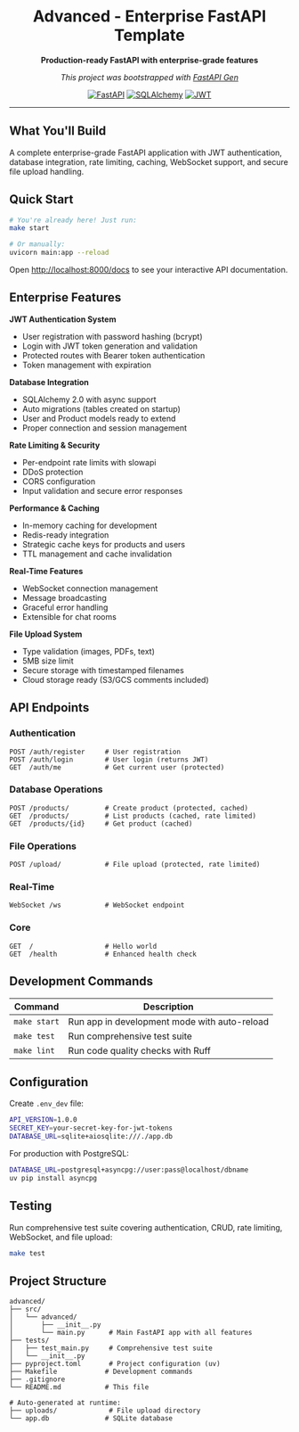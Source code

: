 <div align="center">

# Advanced - Enterprise FastAPI Template

**Production-ready FastAPI with enterprise-grade features**

*This project was bootstrapped with [FastAPI Gen](https://github.com/mirpo/fastapi-gen)*

[![FastAPI](https://img.shields.io/badge/FastAPI-0.104+-green.svg)](https://fastapi.tiangolo.com)
[![SQLAlchemy](https://img.shields.io/badge/SQLAlchemy-2.0+-red.svg)](https://sqlalchemy.org)
[![JWT](https://img.shields.io/badge/JWT-Authentication-orange.svg)](https://jwt.io)

</div>

---

## What You'll Build

A complete enterprise-grade FastAPI application with JWT authentication, database integration, rate limiting, caching, WebSocket support, and secure file upload handling.

## Quick Start

```bash
# You're already here! Just run:
make start

# Or manually:
uvicorn main:app --reload
```

Open [http://localhost:8000/docs](http://localhost:8000/docs) to see your interactive API documentation.

## Enterprise Features

**JWT Authentication System**
- User registration with password hashing (bcrypt)
- Login with JWT token generation and validation
- Protected routes with Bearer token authentication
- Token management with expiration

**Database Integration**
- SQLAlchemy 2.0 with async support
- Auto migrations (tables created on startup)
- User and Product models ready to extend
- Proper connection and session management

**Rate Limiting & Security**
- Per-endpoint rate limits with slowapi
- DDoS protection
- CORS configuration
- Input validation and secure error responses

**Performance & Caching**
- In-memory caching for development
- Redis-ready integration
- Strategic cache keys for products and users
- TTL management and cache invalidation

**Real-Time Features**
- WebSocket connection management
- Message broadcasting
- Graceful error handling
- Extensible for chat rooms

**File Upload System**
- Type validation (images, PDFs, text)
- 5MB size limit
- Secure storage with timestamped filenames
- Cloud storage ready (S3/GCS comments included)

## API Endpoints

### Authentication
```http
POST /auth/register     # User registration
POST /auth/login        # User login (returns JWT)
GET  /auth/me           # Get current user (protected)
```

### Database Operations
```http
POST /products/         # Create product (protected, cached)
GET  /products/         # List products (cached, rate limited)
GET  /products/{id}     # Get product (cached)
```

### File Operations
```http
POST /upload/           # File upload (protected, rate limited)
```

### Real-Time
```http
WebSocket /ws           # WebSocket endpoint
```

### Core
```http
GET  /                  # Hello world
GET  /health            # Enhanced health check
```

## Development Commands

| Command      | Description                                  |
| ------------ | -------------------------------------------- |
| `make start` | Run app in development mode with auto-reload |
| `make test`  | Run comprehensive test suite                 |
| `make lint`  | Run code quality checks with Ruff            |

## Configuration

Create `.env_dev` file:
```bash
API_VERSION=1.0.0
SECRET_KEY=your-secret-key-for-jwt-tokens
DATABASE_URL=sqlite+aiosqlite:///./app.db
```

For production with PostgreSQL:
```bash
DATABASE_URL=postgresql+asyncpg://user:pass@localhost/dbname
uv pip install asyncpg
```

## Testing

Run comprehensive test suite covering authentication, CRUD, rate limiting, WebSocket, and file upload:

```bash
make test
```

## Project Structure

```
advanced/
├── src/
│   └── advanced/
│       ├── __init__.py
│       └── main.py      # Main FastAPI app with all features
├── tests/
│   ├── test_main.py     # Comprehensive test suite
│   └── __init__.py
├── pyproject.toml       # Project configuration (uv)
├── Makefile            # Development commands
├── .gitignore
└── README.md           # This file

# Auto-generated at runtime:
├── uploads/             # File upload directory
└── app.db              # SQLite database
```
